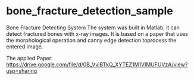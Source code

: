 # bone_fracture_detection_sample
Bone Fracture Detecting System
The system was built in Matlab, it can detect fractured bones with x-ray images. 
It is based on a paper that uses the morphological operation and canny edge detection toprocess the entered image.

The applied Paper: https://drive.google.com/file/d/0B_VvlBTkQ_XYTEZ1M1VIMUFUVzA/view?usp=sharing


